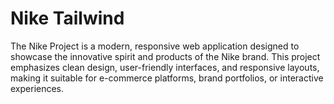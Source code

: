 # Nike Tailwind
The Nike Project is a modern, responsive web application designed to showcase the innovative spirit and products of the Nike brand. This project emphasizes clean design, user-friendly interfaces, and responsive layouts, making it suitable for e-commerce platforms, brand portfolios, or interactive experiences.

